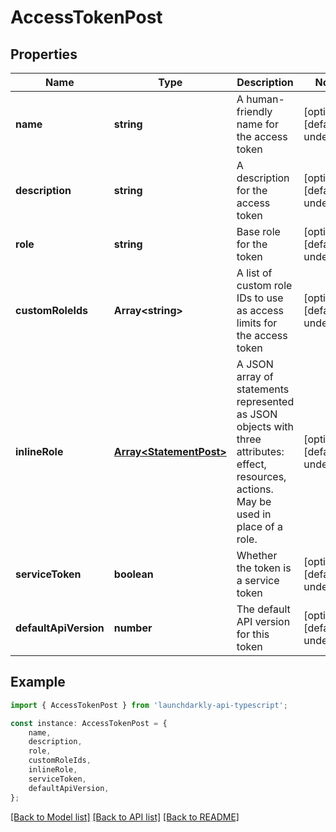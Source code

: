 # AccessTokenPost


## Properties

Name | Type | Description | Notes
------------ | ------------- | ------------- | -------------
**name** | **string** | A human-friendly name for the access token | [optional] [default to undefined]
**description** | **string** | A description for the access token | [optional] [default to undefined]
**role** | **string** | Base role for the token | [optional] [default to undefined]
**customRoleIds** | **Array&lt;string&gt;** | A list of custom role IDs to use as access limits for the access token | [optional] [default to undefined]
**inlineRole** | [**Array&lt;StatementPost&gt;**](StatementPost.md) | A JSON array of statements represented as JSON objects with three attributes: effect, resources, actions. May be used in place of a role. | [optional] [default to undefined]
**serviceToken** | **boolean** | Whether the token is a service token | [optional] [default to undefined]
**defaultApiVersion** | **number** | The default API version for this token | [optional] [default to undefined]

## Example

```typescript
import { AccessTokenPost } from 'launchdarkly-api-typescript';

const instance: AccessTokenPost = {
    name,
    description,
    role,
    customRoleIds,
    inlineRole,
    serviceToken,
    defaultApiVersion,
};
```

[[Back to Model list]](../README.md#documentation-for-models) [[Back to API list]](../README.md#documentation-for-api-endpoints) [[Back to README]](../README.md)
